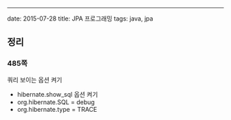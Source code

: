 ---
date: 2015-07-28
title: JPA 프로그래밍
tags: java, jpa

## 정리
### 485쪽
쿼리 보이는 옵션 켜기

- hibernate.show_sql 옵션 켜기
- org.hibernate.SQL = debug
- org.hibernate.type = TRACE

